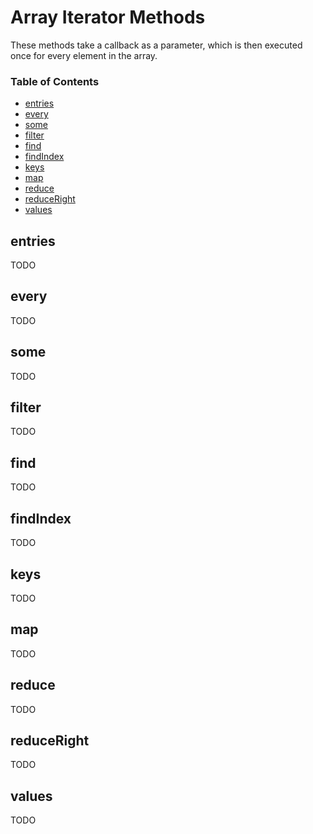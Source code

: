 # Array Iterator Methods

These methods take a callback as a parameter, which is then executed once for every element in the array.

### Table of Contents

* [entries](#entries)
* [every](#every)
* [some](#some)
* [filter](#filter)
* [find](#find)
* [findIndex](#findindex)
* [keys](#keys)
* [map](#map)
* [reduce](#reduce)
* [reduceRight](#reduceright)
* [values](#values)

## entries

TODO

## every

TODO

## some

TODO

## filter

TODO

## find

TODO

## findIndex

TODO

## keys

TODO

## map

TODO

## reduce

TODO

## reduceRight

TODO

## values

TODO
